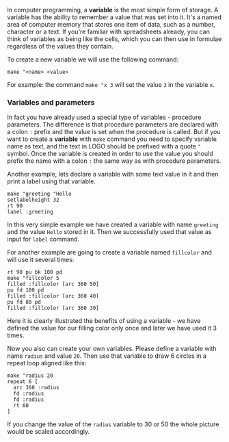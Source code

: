 In computer programming, a **variable** is the most simple form of storage.
A variable has the ability to remember a value that was set into it.
It's a named area of computer memory that stores one item of data, such as a number, character or a text.
If you're familiar with spreadsheets already, you can think of variables as being like the cells, which you can then use in formulae regardless of the values they contain.

To create a new variable we will use the following command:

```
make "<name> <value>
```

For example: the command `make "x 3` will set the value `3` in the variable `x`.

### Variables and parameters

In fact you have already used a special type of variables - procedure parameters. The difference is that procedure parameters are declared with a colon `:` prefix and the value is set when the procedure is called. But if you want to create a **variable** with `make` command you need to specify variable name as text, and the text in LOGO should be prefixed with a quote `"` symbol. Once the variable is created in order to use the value you should prefix the name with a colon `:` the same way as with procedure parameters.

Another example, lets declare a variable with some text value in it and then print a label using that variable.

<!--logo {"width":"300px", "height":"80px", "code": true}-->

```
make "greeting "Hello
setlabelheight 32
rt 90
label :greeting
```

In this very simple example we have created a variable with name `greeting` and the value `Hello` stored in it.
Then we successfully used that value as input for `label` command.

For another example are going to create a variable named `fillcolor` and will use it several times:

<!--logo {"width":"300px", "height":"200px", "code": true}-->

```
rt 90 pu bk 100 pd
make "fillcolor 5
filled :fillcolor [arc 360 50]
pu fd 100 pd
filled :fillcolor [arc 360 40]
pu fd 80 pd
filled :fillcolor [arc 360 30]
```

Here it is clearly illustrated the benefits of using a variable - we have defined the value for our filling color only once and later we have used it 3 times.

Now you also can create your own variables. Please define a variable with name `radius` and value `20`. Then use that variable to draw 6 circles in a repeat loop aligned like this:

<!--logo {"width":"300px", "height":"200px", "solution": true}-->

```
make "radius 20
repeat 6 [
  arc 360 :radius
  fd :radius
  fd :radius
  rt 60
]
```

If you change the value of the `radius` variable to 30 or 50 the whole picture would be scaled accordingly.
